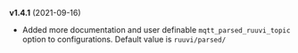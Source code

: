 **v1.4.1** (2021-09-16)

- Added more documentation and user definable `mqtt_parsed_ruuvi_topic` option to configurations. Default value is `ruuvi/parsed/`
